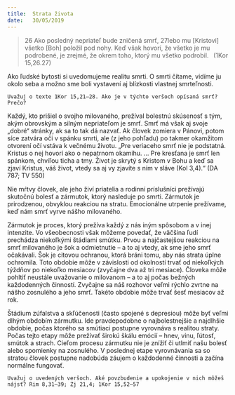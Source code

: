 ```yaml
---
title:  Strata života
date:   30/05/2019
---
```


> <p></p>
> 26 Ako posledný nepriateľ bude zničená smrť, 27lebo mu [Kristovi] všetko [Boh] položil pod nohy. Keď však hovorí, že všetko je mu podrobené, je zrejmé, že okrem toho, ktorý mu všetko podrobil.  (1Kor 15,26.27)

Ako ľudské bytosti si uvedomujeme realitu smrti. O smrti čítame, vidíme ju okolo seba a možno sme boli vystavení aj blízkosti vlastnej smrteľnosti.

`Uvažuj o texte 1Kor 15,21–28. Ako je v týchto veršoch opísaná smrť? Prečo?`

Každý, kto prišiel o svojho milovaného, prežíval bolestnú skúsenosť s tým, akým obrovským a silným nepriateľom je smrť. Smrť má však aj svoje „dobré“ stránky, ak sa to tak dá nazvať. Ak človek zomiera v Pánovi, potom síce zatvára oči v spánku smrti, ale (z jeho pohľadu) po takmer okamžitom otvorení očí vstáva k večnému životu. „Pre veriaceho smrť nie je podstatná. Kristus o nej hovorí ako o nepatrnom okamihu. ... Pre kresťana je smrť len spánkom, chvíľou ticha a tmy. Život je skrytý s Kristom v Bohu a keď sa zjaví Kristus, váš život, vtedy sa aj vy zjavíte s ním v sláve (Kol 3,4).“ (DA 787; TV 550)

Nie mŕtvy človek, ale jeho živí priatelia a rodinní príslušníci prežívajú skutočnú bolesť a zármutok, ktorý nasleduje po smrti. Zármutok je prirodzenou, obvyklou reakciou na stratu. Emocionálne utrpenie prežívame, keď nám smrť vyrve nášho milovaného.

Zármutok je proces, ktorý prežíva každý z nás iným spôsobom a v inej intenzite. Vo všeobecnosti však môžeme povedať, že väčšina ľudí prechádza niekoľkými štádiami smútku. Prvou a najčastejšou reakciou na smrť milovaného je šok a odmietnutie – a to aj vtedy, ak sme jeho smrť očakávali. Šok je citovou ochranou, ktorá bráni tomu, aby nás strata úplne ochromila. Toto obdobie môže v závislosti od okolností trvať od niekoľkých týždňov po niekoľko mesiacov (zvyčajne dva až tri mesiace). Človeka môže pohltiť neustále uvažovanie o milovanom – a to aj počas bežných každodenných činností. Zvyčajne sa náš rozhovor veľmi rýchlo zvrtne na nášho zosnulého a jeho smrť. Takéto obdobie môže trvať šesť mesiacov až rok.

Štádium zúfalstva a skľúčenosti (často spojené s depresiou) môže byť veľmi dlhým obdobím zármutku. Ide pravdepodobne o najbolestnejšie a najdlhšie obdobie, počas ktorého sa smútiaci postupne vyrovnáva s realitou straty. Počas tejto etapy môže prežívať širokú škálu emócií – hnev, vinu, ľútosť, smútok a strach. Cieľom procesu zármutku nie je znížiť či utlmiť našu bolesť alebo spomienky na zosnulého. V poslednej etape vyrovnávania sa so stratou človek postupne nadobúda záujem o každodenné činnosti a začína normálne fungovať.

`Uvažuj o uvedených veršoch. Aké povzbudenie a upokojenie v nich môžeš nájsť? Rim 8,31–39; Zj 21,4; 1Kor 15,52–57`